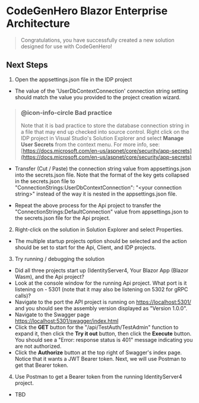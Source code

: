 ﻿# CodeGenHero Blazor Enterprise Architecture

> Congratulations, you have successfully created a new solution designed for use with CodeGenHero!

## Next Steps

1.	Open the appsettings.json file in the IDP project
- The value of the 'UserDbContextConnection' connection string setting should match the value you provided to the project creation wizard.

> ### @icon-info-circle Bad practice
> Note that it is bad practice to store the database connection string in a file that may end up checked into source control. Right click on the IDP project in Visual Studio's Solution Explorer and select **Manage User Secrets** from the context menu. For more info, see: [https://docs.microsoft.com/en-us/aspnet/core/security/app-secrets](https://docs.microsoft.com/en-us/aspnet/core/security/app-secrets)

- Transfer (Cut / Paste) the connection string value from appsettings.json into the secrets.json file. Note that the format of the key gets collapsed in the secrets.json file to "ConnectionStrings:UserDbContextConnection": "\<your connection string\>" instead of the way it is nested in the appsettings.json file.

- Repeat the above process for the Api project to transfer the "ConnectionStrings:DefaultConnection" value from appsettings.json to the secrets.json file for the Api project.

2.	Right-click on the solution in Solution Explorer and select Properties.
- The multiple startup projects option should be selected and the action should be set to start for the Api, Client, and IDP projects.

3.	Try running / debugging the solution
- Did all three projects start up (IdentityServer4, Your Blazor App (Blazor Wasm), and the Api project?
- Look at the console window for the running Api project. What port is it listening on - 5301 (note that it may also be listening on 5302 for gRPC calls)?
- Navigate to the port the API project is running on [https://localhost:5301/](https://localhost:5301/) and you should see the assembly version displayed as "Version 1.0.0".
- Navigate to the Swagger page [https://localhost:5301/swagger/index.html](https://localhost:5301/swagger/index.html)
- Click the **GET** button for the "/api/TestAuth/TestAdmin" function to expand it, then click the **Try it out** button, then click the **Execute** button. You should see a "Error: response status is 401" message indicating you are not authorized.
- Click the **Authorize** button at the top right of Swagger's index page. Notice that it wants a JWT Bearer token. Next, we will use Postman to get that Bearer token.

4. Use Postman to get a Bearer token from the running IdentityServer4 project.
- TBD


